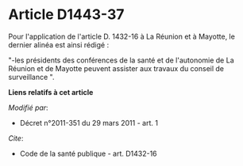 # Article D1443-37

Pour l'application de l'article D. 1432-16 à La Réunion et à Mayotte, le dernier alinéa est ainsi rédigé : 

"-les présidents des conférences de la santé et de l'autonomie de La Réunion et de Mayotte peuvent assister aux travaux du
conseil de surveillance ".

**Liens relatifs à cet article**

_Modifié par_:

  - Décret n°2011-351 du 29 mars 2011 - art. 1

_Cite_:

  - Code de la santé publique - art. D1432-16
